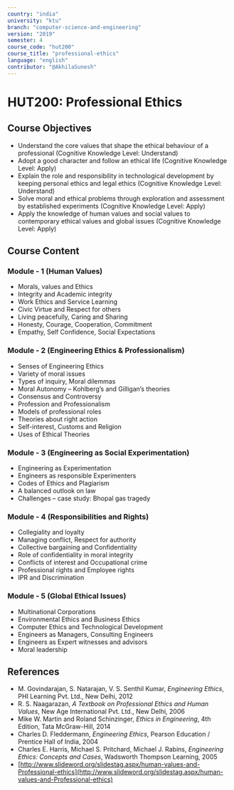 ```yaml
---
country: "india"
university: "ktu"
branch: "computer-science-and-engineering"
version: "2019"
semester: 4
course_code: "hut200"
course_title: "professional-ethics"
language: "english"
contributor: "@AkhilaSunesh"
---
```


# HUT200: Professional Ethics

## Course Objectives

* Understand the core values that shape the ethical behaviour of a professional (Cognitive Knowledge Level: Understand)  
* Adopt a good character and follow an ethical life (Cognitive Knowledge Level: Apply)  
* Explain the role and responsibility in technological development by keeping personal ethics and legal ethics (Cognitive Knowledge Level: Understand)  
* Solve moral and ethical problems through exploration and assessment by established experiments (Cognitive Knowledge Level: Apply)  
* Apply the knowledge of human values and social values to contemporary ethical values and global issues (Cognitive Knowledge Level: Apply)  

## Course Content

### Module - 1 (Human Values)
* Morals, values and Ethics  
* Integrity and Academic integrity  
* Work Ethics and Service Learning  
* Civic Virtue and Respect for others  
* Living peacefully, Caring and Sharing  
* Honesty, Courage, Cooperation, Commitment  
* Empathy, Self Confidence, Social Expectations  

### Module - 2 (Engineering Ethics & Professionalism)
* Senses of Engineering Ethics  
* Variety of moral issues  
* Types of inquiry, Moral dilemmas  
* Moral Autonomy – Kohlberg’s and Gilligan’s theories  
* Consensus and Controversy  
* Profession and Professionalism  
* Models of professional roles  
* Theories about right action  
* Self-interest, Customs and Religion  
* Uses of Ethical Theories  

### Module - 3 (Engineering as Social Experimentation)
* Engineering as Experimentation  
* Engineers as responsible Experimenters  
* Codes of Ethics and Plagiarism  
* A balanced outlook on law  
* Challenges – case study: Bhopal gas tragedy  

### Module - 4 (Responsibilities and Rights)
* Collegiality and loyalty  
* Managing conflict, Respect for authority  
* Collective bargaining and Confidentiality  
* Role of confidentiality in moral integrity  
* Conflicts of interest and Occupational crime  
* Professional rights and Employee rights  
* IPR and Discrimination  

### Module - 5 (Global Ethical Issues)
* Multinational Corporations  
* Environmental Ethics and Business Ethics  
* Computer Ethics and Technological Development  
* Engineers as Managers, Consulting Engineers  
* Engineers as Expert witnesses and advisors  
* Moral leadership  

## References

* M. Govindarajan, S. Natarajan, V. S. Senthil Kumar, *Engineering Ethics*, PHI Learning Pvt. Ltd., New Delhi, 2012  
* R. S. Naagarazan, *A Textbook on Professional Ethics and Human Values*, New Age International Pvt. Ltd., New Delhi, 2006  
* Mike W. Martin and Roland Schinzinger, *Ethics in Engineering*, 4th Edition, Tata McGraw-Hill, 2014  
* Charles D. Fleddermann, *Engineering Ethics*, Pearson Education / Prentice Hall of India, 2004  
* Charles E. Harris, Michael S. Pritchard, Michael J. Rabins, *Engineering Ethics: Concepts and Cases*, Wadsworth Thompson Learning, 2005  
* [http://www.slideword.org/slidestag.aspx/human-values-and-Professional-ethics](http://www.slideword.org/slidestag.aspx/human-values-and-Professional-ethics)  
